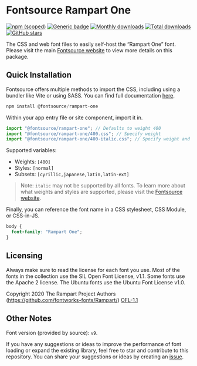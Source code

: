 # Fontsource Rampart One

[![npm (scoped)](https://img.shields.io/npm/v/@fontsource/rampart-one?color=brightgreen)](https://www.npmjs.com/package/@fontsource/rampart-one) [![Generic badge](https://img.shields.io/badge/fontsource-passing-brightgreen)](https://github.com/fontsource/fontsource) [![Monthly downloads](https://badgen.net/npm/dm/@fontsource/rampart-one)](https://github.com/fontsource/fontsource) [![Total downloads](https://badgen.net/npm/dt/@fontsource/rampart-one)](https://github.com/fontsource/fontsource) [![GitHub stars](https://img.shields.io/github/stars/fontsource/fontsource.svg?style=social&label=Star)](https://github.com/fontsource/fontsource/stargazers)

The CSS and web font files to easily self-host the “Rampart One” font. Please visit the main [Fontsource website](https://fontsource.org/fonts/rampart-one) to view more details on this package.

## Quick Installation

Fontsource offers multiple methods to import the CSS, including using a bundler like Vite or using SASS. You can find full documentation [here](https://fontsource.org/docs/getting-started/introduction).

```javascript
npm install @fontsource/rampart-one
```

Within your app entry file or site component, import it in.

```javascript
import "@fontsource/rampart-one"; // Defaults to weight 400
import "@fontsource/rampart-one/400.css"; // Specify weight
import "@fontsource/rampart-one/400-italic.css"; // Specify weight and style
```

Supported variables:
- Weights: `[400]`
- Styles: `[normal]`
- Subsets: `[cyrillic,japanese,latin,latin-ext]`

> Note: `italic` may not be supported by all fonts. To learn more about what weights and styles are supported, please visit the [Fontsource website](https://fontsource.org/fonts/rampart-one).

Finally, you can reference the font name in a CSS stylesheet, CSS Module, or CSS-in-JS.

```css
body {
  font-family: "Rampart One";
}
```

## Licensing
Always make sure to read the license for each font you use. Most of the fonts in the collection use the SIL Open Font License, v1.1. Some fonts use the Apache 2 license. The Ubuntu fonts use the Ubuntu Font License v1.0.

Copyright 2020 The Rampart Project Authors (https://github.com/fontworks-fonts/Rampart/)
[OFL-1.1](http://scripts.sil.org/OFL)

## Other Notes
Font version (provided by source): `v9`.

If you have any suggestions or ideas to improve the performance of font loading or expand the existing library, feel free to star and contribute to this repository. You can share your suggestions or ideas by creating an [issue](https://github.com/fontsource/fontsource/issues).